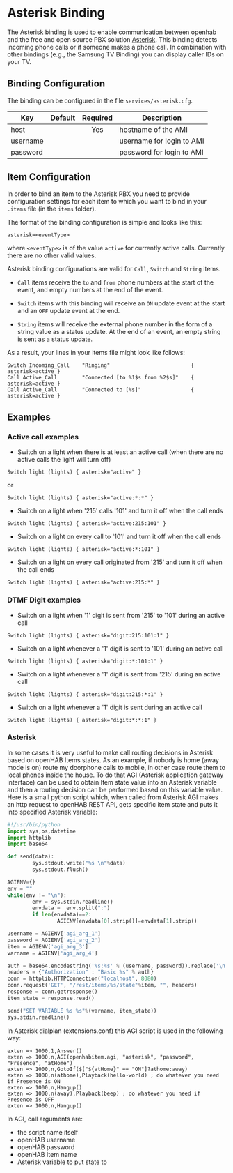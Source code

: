 # Asterisk Binding

The Asterisk binding is used to enable communication between openhab and the free and open source PBX solution [Asterisk](http://www.asterisk.org). This binding detects incoming phone calls or if someone makes a phone call. In combination with other bindings (e.g., the Samsung TV Binding) you can display caller IDs on your TV.

## Binding Configuration

The binding can be configured in the file `services/asterisk.cfg`.

| Key | Default | Required | Description |
|-----|---------|:--------:|-------------|
| host |        |   Yes    | hostname of the AMI |
| username |    |          | username for login to AMI |
| password |    |          | password for login to AMI |


## Item Configuration

In order to bind an item to the Asterisk PBX you need to provide configuration settings for each item to which you want to bind in your `.items` file (in the `items` folder). 

The format of the binding configuration is simple and looks like this:

```
asterisk=<eventType>
```

where `<eventType>` is of the value `active` for currently active calls. Currently there are no other valid values.

Asterisk binding configurations are valid for `Call`, `Switch` and `String` items.

* `Call` items receive the `to` and `from` phone numbers at the start of the event, and empty numbers at the end of the event.

* `Switch` items with this binding will receive an `ON` update event at the start and an `OFF` update event at the end.

* `String` items will receive the external phone number in the form of a string value as a status update. At the end of an event, an empty string is sent as a status update.

As a result, your lines in your items file might look like follows:

```
Switch Incoming_Call    "Ringing"                          { asterisk=active }
Call Active_Call        "Connected [to %1$s from %2$s]"    { asterisk=active }
Call Active_Call        "Connected to [%s]"                { asterisk=active }
```

## Examples

### Active call examples

* Switch on a light when there is at least an active call (when there are no active calls the light will turn off)

```
Switch light (lights) { asterisk="active" }
```

or

```
Switch light (lights) { asterisk="active:*:*" }
```

* Switch on a light when '215' calls '101' and turn it off when the call ends

```
Switch light (lights) { asterisk="active:215:101" }
```

* Switch on a light on every call to '101' and turn it off when the call ends

```
Switch light (lights) { asterisk="active:*:101" }
```

* Switch on a light on every call originated from '215' and turn it off when the call ends

```
Switch light (lights) { asterisk="active:215:*" }
```

### DTMF Digit examples

* Switch on a light when '1' digit is sent from '215' to '101' during an active call

```
Switch light (lights) { asterisk="digit:215:101:1" }
```

* Switch on a light whenever a '1' digit is sent to '101' during an active call

```
Switch light (lights) { asterisk="digit:*:101:1" }
```

* Switch on a light whenever a '1' digit is sent from '215' during an active call

```
Switch light (lights) { asterisk="digit:215:*:1" }
```

* Switch on a light whenever a '1' digit is sent during an active call

```
Switch light (lights) { asterisk="digit:*:*:1" }
```

### Asterisk

In some cases it is very useful to make call routing decisions in Asterisk based on openHAB Items states. As an example, if nobody is home (away mode is on) route my doorphone calls to mobile, in other case route them to local phones inside the house. To do that AGI (Asterisk application gateway interface) can be used to obtain Item state value into an Asterisk variable and then a routing decision can be performed based on this variable value. Here is a small python script which, when called from Asterisk AGI makes an http request to openHAB REST API, gets specific item state and puts it into specified Asterisk variable:

```python
#!/usr/bin/python
import sys,os,datetime
import httplib
import base64

def send(data):
        sys.stdout.write("%s \n"%data)
        sys.stdout.flush()

AGIENV={}
env = ""
while(env != "\n"):
        env = sys.stdin.readline()
        envdata =  env.split(":")
        if len(envdata)==2:
                AGIENV[envdata[0].strip()]=envdata[1].strip()

username = AGIENV['agi_arg_1']
password = AGIENV['agi_arg_2']
item = AGIENV['agi_arg_3']
varname = AGIENV['agi_arg_4']

auth = base64.encodestring('%s:%s' % (username, password)).replace('\n', '')
headers = {"Authorization" : "Basic %s" % auth}
conn = httplib.HTTPConnection("localhost", 8080)
conn.request('GET', "/rest/items/%s/state"%item, "", headers)
response = conn.getresponse()
item_state = response.read()

send("SET VARIABLE %s %s"%(varname, item_state))
sys.stdin.readline()
```

In Asterisk dialplan (extensions.conf) this AGI script is used in the following way:

```
exten => 1000,1,Answer()
exten => 1000,n,AGI(openhabitem.agi, "asterisk", "password", "Presence", "atHome")
exten => 1000,n,GotoIf($["${atHome}" == "ON"]?athome:away)
exten => 1000,n(athome),Playback(hello-world) ; do whatever you need if Presence is ON
exten => 1000,n,Hangup()
exten => 1000,n(away),Playback(beep) ; do whatever you need if Presence is OFF
exten => 1000,n,Hangup()
```

In AGI, call arguments are:

* the script name itself
* openHAB username
* openHAB password
* openHAB Item name
* Asterisk variable to put state to

